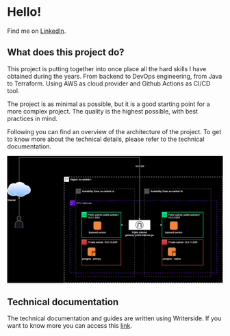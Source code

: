 # Hello!

Find me on [LinkedIn](https://www.linkedin.com/in/ivan-gonzalez-cabral/).

## What does this project do?

This project is putting together into once place all the hard skills I have obtained during the years. From backend to DevOps engineering, from Java to Terraform. Using AWS as cloud provider and Github Actions as CI/CD tool.

The project is as minimal as possible, but it is a good starting point for a more complex project. The quality is the highest possible, with best practices in mind.

Following you can find an overview of the architecture of the project. To get to know more about the technical details, please refer to the technical documentation.

![architecture](./architecture.drawio.png)

## Technical documentation

The technical documentation and guides are written using Writerside. If you want to know more you can access this [link](https://sheyko94.github.io/portfolio/).


